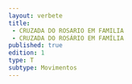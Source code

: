 ```yaml
---
layout: verbete
title:
 - CRUZADA DO ROSARIO EM FAMILIA
 - CRUZADA DO ROSÁRIO EM FAMÍLIA
published: true
edition: 1  
type: T
subtype: Movimentos
---
```


